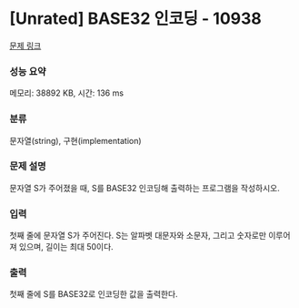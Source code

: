 # [Unrated] BASE32 인코딩 - 10938 

[문제 링크](https://www.acmicpc.net/problem/10938) 

### 성능 요약

메모리: 38892 KB, 시간: 136 ms

### 분류

문자열(string), 구현(implementation)

### 문제 설명

<p>문자열 S가 주어졌을 때, S를 BASE32 인코딩해 출력하는 프로그램을 작성하시오.</p>

### 입력 

 <p>첫째 줄에 문자열 S가 주어진다. S는 알파벳 대문자와 소문자, 그리고 숫자로만 이루어져 있으며, 길이는 최대 50이다.</p>

### 출력 

 <p>첫째 줄에 S를 BASE32로 인코딩한 값을 출력한다.</p>

